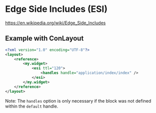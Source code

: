 # Edge Side Includes (ESI)

https://en.wikipedia.org/wiki/Edge_Side_Includes

## Example with ConLayout

````xml
<?xml version="1.0" encoding="UTF-8"?>
<layout>
    <reference>
        <my.widget>
            <esi ttl="120">
                <handles handle="application/index/index" />
            </esi>
        </my.widget>
    </reference>
</layout>
````

Note: The `handles` option is only necessary if the block was not defined within the `default` handle.

